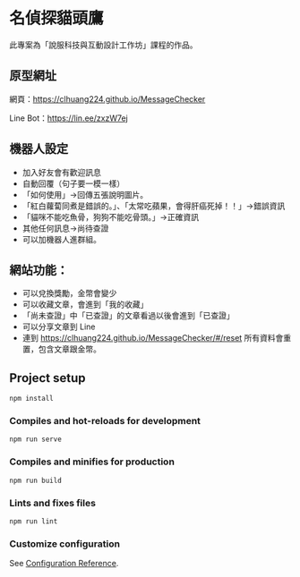 # 名偵探貓頭鷹

此專案為「說服科技與互動設計工作坊」課程的作品。

## 原型網址

網頁：https://clhuang224.github.io/MessageChecker

Line Bot：https://lin.ee/zxzW7ej

## 機器人設定
* 加入好友會有歡迎訊息
* 自動回覆（句子要一模一樣）
 * 「如何使用」→回傳五張說明圖片。
 * 「紅白蘿蔔同煮是錯誤的。」、「太常吃蘋果，會得肝癌死掉！！」→錯誤資訊
 * 「貓咪不能吃魚骨，狗狗不能吃骨頭。」→正確資訊
 * 其他任何訊息→尚待查證
* 可以加機器人進群組。

## 網站功能：
* 可以兌換獎勵，金幣會變少
* 可以收藏文章，會進到「我的收藏」
* 「尚未查證」中「已查證」的文章看過以後會進到「已查證」
* 可以分享文章到 Line
* 連到 https://clhuang224.github.io/MessageChecker/#/reset 所有資料會重置，包含文章跟金幣。

## Project setup
```
npm install
```

### Compiles and hot-reloads for development
```
npm run serve
```

### Compiles and minifies for production
```
npm run build
```

### Lints and fixes files
```
npm run lint
```

### Customize configuration
See [Configuration Reference](https://cli.vuejs.org/config/).

